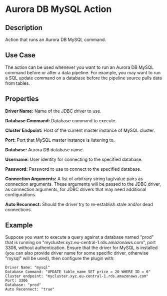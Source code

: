 # Aurora DB MySQL Action


Description
-----------
Action that runs an Aurora DB MySQL command.


Use Case
--------
The action can be used whenever you want to run an Aurora DB MySQL command before or after a data pipeline.
For example, you may want to run a SQL update command on a database before the pipeline source pulls data from tables.


Properties
----------
**Driver Name:** Name of the JDBC driver to use.

**Database Command:** Database command to execute.

**Cluster Endpoint:** Host of the current master instance of MySQL cluster.

**Port:** Port that MySQL master instance is listening to.

**Database:** Aurora DB database name.

**Username:** User identity for connecting to the specified database.

**Password:** Password to use to connect to the specified database.

**Connection Arguments:** A list of arbitrary string tag/value pairs as connection arguments. These arguments
will be passed to the JDBC driver, as connection arguments, for JDBC drivers that may need additional configurations.

**Auto Reconnect:** Should the driver try to re-establish stale and/or dead connections.

Example
-------
Suppose you want to execute a query against a database named "prod" that is running on 
"mycluster.xyz.eu-central-1.rds.amazonaws.com", port 3306, without authentication. Ensure that the driver for MySQL 
is installed (you can also provide driver name for some specific driver, otherwise "mysql" will be used), 
then configure the plugin with:

```
Driver Name: "mysql"
Database Command: "UPDATE table_name SET price = 20 WHERE ID = 6"
Cluster endpoint: "mycluster.xyz.eu-central-1.rds.amazonaws.com"
Port: 3306
Database: "prod"
Auto Reconnect: "true"
```
